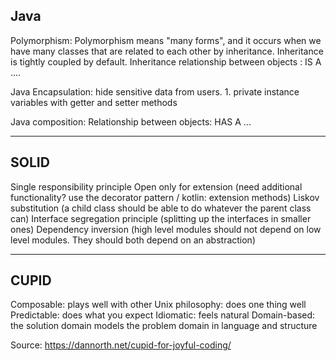 ## Java

Polymorphism: Polymorphism means "many forms", and it occurs when we have many classes that are related to each other by inheritance.
Inheritance is tightly coupled by default.
Inheritance relationship between objects : IS A ....


Java Encapsulation: hide sensitive data from users.
    1. private instance variables with getter and setter methods

Java composition: 
Relationship between objects: HAS A ...


---

## SOLID

Single responsibility principle
Open only for extension (need additional functionality? use the decorator pattern / kotlin: extension methods)
Liskov substitution (a child class should be able to do whatever the parent class can)
Interface segregation principle (splitting up the interfaces in smaller ones)
Dependency inversion (high level modules should not depend on low level modules. They should both depend on an abstraction)

---

## CUPID

Composable: plays well with other
Unix philosophy: does one thing well
Predictable: does what you expect
Idiomatic: feels natural
Domain-based: the solution domain models the problem domain in language and structure

Source: https://dannorth.net/cupid-for-joyful-coding/